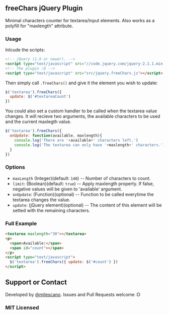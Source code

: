 ## freeChars jQuery Plugin
Minimal characters counter for textarea/input elements. Also works as a polyfill for "maxlength" attribute.

### Usage

Inlcude the scripts:

```html
<!-- jQuery (1.9 or newer). -->
<script type="text/javascript" src="//code.jquery.com/jquery-2.1.1.min.js"></script>
<!-- The plugin :D -->
<script type="text/javascript" src="src/jquery.freeChars.js"></script>
```

Then simply call `.freeChars()` and give it the element you wish to update:

```javascript
$('textarea').freeChars({
  update: $('#textareaCount')
})
```

You could also set a custom handler to be called when the textarea value changes. It will recieve two arguments, the available characters to be used and the current maxlegth value.

```javascript
$('textarea').freeChars({
  onUpdate: function(available, maxlength){
    console.log('There are '+available+' characters left.')
    console.log('The textarea can only have '+maxlength+' characters.')
  }
})
```

### Options
* `maxLength` (Integer)(default: `140`) -- Number of characters to count.
* `limit`:  (Boolean)(default: `true`) -- Apply maxlength property. If false, negative values will be given to 'available' argument.
* `onUpdate`: (Function)(optional) -- Function to be called everytime the textarea changes the value.
* `update`: (jQuery element)(optional) -- The content of this element will be setted with the remaining characters.

### Full Example

```html
<textarea maxlength="30"></textarea>
<p>
  <span>Available:</span>
  <span id="count"></span>
</p>
<script type="text/javascript">
  $('textarea').freeChars({ update: $('#count') })
</script>
```

## Support or Contact
Developed by [@mjlescano](http://twitter.com/touteo). Issues and Pull Requests welcome :D

### MIT Licensed
